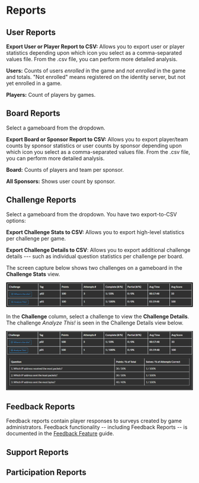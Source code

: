 # Reports

## User Reports

**Export User or Player Report to CSV:** Allows you to export user or player statistics depending upon which icon you select as a comma-separated values file. From the .csv file, you can perform more detailed analysis.

**Users:** Counts of users *enrolled* in the game and *not enrolled* in the game and totals. "Not enrolled" means registered on the identity server, but not yet enrolled in a game.

**Players:** Count of players by games.

## Board Reports

Select a gameboard from the dropdown. 

**Export Board or Sponsor Report to CSV:** Allows you to export player/team counts by sponsor statistics or user counts by sponsor depending upon which icon you select as a comma-separated values file. From the .csv file, you can perform more detailed analysis.

**Board:** Counts of players and team per sponsor. 

**All Sponsors:** Shows user count by sponsor.

## Challenge Reports

Select a gameboard from the dropdown. You have two export-to-CSV options:

**Export Challenge Stats to CSV:** Allows you to export high-level statistics per challenge per game.

**Export Challenge Details to CSV**: Allows you to export additional challenge details --- such as individual question statistics per challenge per board.

The screen capture below shows two challenges on a gameboard in the **Challenge Stats** view.

![admin-challenge-stats](img/admin-challenge-stats.png)

 In the **Challenge** column, select a challenge to view the **Challenge Details**. The challenge *Analyze This!* is seen in the Challenge Details view below.

![admin-challenge-details](img/admin-challenge-details.png)

## Feedback Reports

Feedback reports contain player responses to surveys created by game administrators. Feedback functionality -- including Feedback Reports -- is documented in the [Feedback Feature](admin-feedback-form.md) guide.

## Support Reports

## Participation Reports